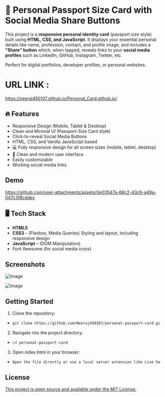 
# 🪪 Personal Passport Size Card with Social Media Share Buttons


This project is a **responsive personal identity card** (passport size style) built using **HTML, CSS, and JavaScript**. It displays your essential personal details like name, profession, contact, and profile image, and includes a **"Share" button** which, when tapped, reveals links to your **social media profiles** such as LinkedIn, GitHub, Instagram, Twitter, etc.


Perfect for digital portfolios, developer profiles, or personal websites.




# URL LINK : 
https://neeraj450107.github.io/Personal_Card.github.io/

## 🔥 Features

 - Responsive Design (Mobile, Tablet & Desktop)
 - Clean and Minimal UI (Passport-Size Card style)
 - Click-to-reveal Social Media Buttons
 - HTML, CSS, and Vanilla JavaScript based
 - 💻 Fully responsive design for all screen sizes (mobile, tablet, desktop)
 - 🎨 Clean and modern user interface
 - Easily customizable
 - Working social media links

 


## Demo

https://github.com/user-attachments/assets/0e03547a-68c2-43c6-a49a-047c3f8cddec


## 🖥️ Tech Stack

 - **HTML5** 
 - **CSS3** –  (Flexbox, Media Queries) Styling and layout, including responsive design
 - **JavaScript** –  (DOM Manipulation)
 - Font Awesome (for social media icons)
## Screenshots
![Image](https://github.com/user-attachments/assets/e6ba07ef-2ba3-447a-8353-1dbd1771dd3e)

![Image](https://github.com/user-attachments/assets/f17c421e-8316-4125-8e4d-6f3ec62f677c)


## Getting Started

1) Clone the repository:

-  ```bash
   git clone https://github.com/Neeraj450107/personal-passport-card.git

2) Navigate into the project directory:

- ```bash 
  cd personal-passport-card

3) Open index.html in your browser:

-  ```bash
   Open the file directly or use a local server extension like Live Server in VS Code.


## License

[This project is open source and available under the MIT License.](https://choosealicense.com/licenses/mit/)

